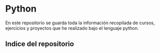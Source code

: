 # Python 
En este repositorio se guarda toda la información recopilada de cursos, ejercicios y proyectos que he realizado bajo el lenguaje python.

## Indice del repositorio